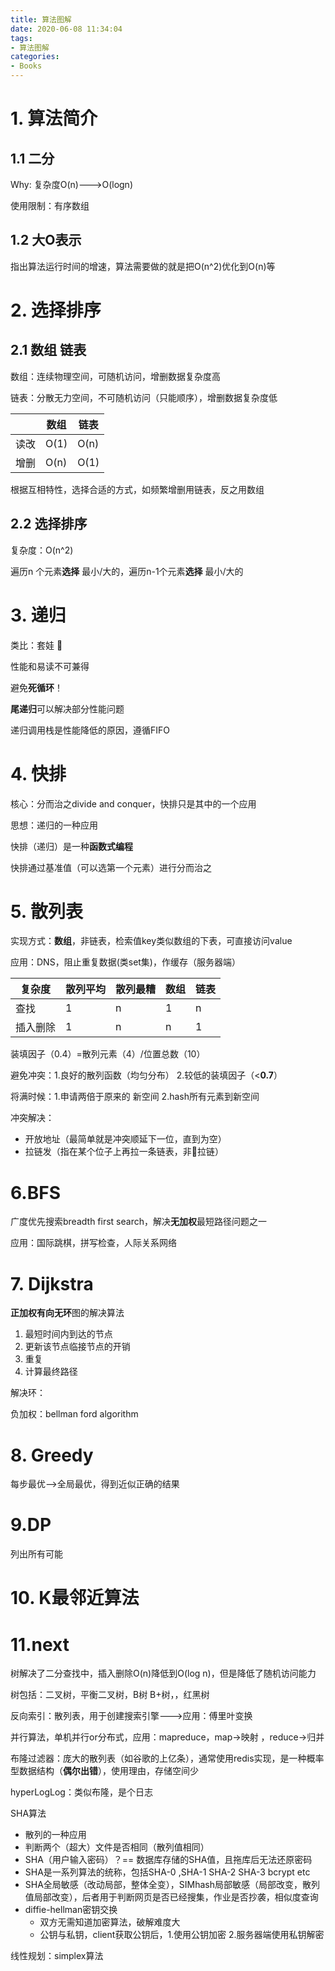 ```yaml
---
title: 算法图解
date: 2020-06-08 11:34:04
tags:
- 算法图解
categories:
- Books
---
```

# 1. 算法简介

## 1.1 二分

Why: 复杂度O(n)--->O(logn)

使用限制：有序数组

## 1.2 大O表示

指出算法运行时间的增速，算法需要做的就是把O(n^2)优化到O(n)等

# 2. 选择排序

## 2.1 数组 链表

数组：连续物理空间，可随机访问，增删数据复杂度高

链表：分散无力空间，不可随机访问（只能顺序），增删数据复杂度低

|      | 数组 | 链表 |
| ---- | ---- | ---- |
| 读改 | O(1) | O(n) |
| 增删 | O(n) | O(1) |

根据互相特性，选择合适的方式，如频繁增删用链表，反之用数组

## 2.2 选择排序

复杂度：O(n^2)

遍历n 个元素**选择** 最小/大的，遍历n-1个元素**选择** 最小/大的

# 3. 递归

类比：套娃 :call_me_hand:

性能和易读不可兼得

避免**死循环**！

**尾递归**可以解决部分性能问题

递归调用栈是性能降低的原因，遵循FIFO

# 4. 快排

核心：分而治之divide and conquer，快排只是其中的一个应用

思想：递归的一种应用

快排（递归）是一种**函数式编程**

快排通过基准值（可以选第一个元素）进行分而治之

# 5. 散列表

实现方式：**数组**，非链表，检索值key类似数组的下表，可直接访问value

应用：DNS，阻止重复数据(类set集)，作缓存（服务器端）

| 复杂度   | 散列平均 | 散列最糟 | 数组 | 链表 |
| -------- | -------- | -------- | ---- | ---- |
| 查找     | 1        | n        | 1    | n    |
| 插入删除 | 1        | n        | n    | 1    |

装填因子（0.4）=散列元素（4）/位置总数（10）

避免冲突：1.良好的散列函数（均匀分布） 2.较低的装填因子（<**0.7**）

将满时候：1.申请两倍于原来的 新空间 2.hash所有元素到新空间

冲突解决：

- 开放地址（最简单就是冲突顺延下一位，直到为空）
- 拉链发（指在某个位子上再拉一条链表，非👖拉链）

# 6.BFS

广度优先搜索breadth first search，解决**无加权**最短路径问题之一

应用：国际跳棋，拼写检查，人际关系网络

# 7. Dijkstra

**正加权有向无环**图的解决算法

1. 最短时间内到达的节点
2. 更新该节点临接节点的开销
3. 重复
4. 计算最终路径

解决环：

负加权：bellman ford algorithm

# 8. Greedy

每步最优-->全局最优，得到近似正确的结果

# 9.DP

列出所有可能

# 10. K最邻近算法

# 11.next

树解决了二分查找中，插入删除O(n)降低到O(log n)，但是降低了随机访问能力

树包括：二叉树，平衡二叉树，B树 B+树，，红黑树

反向索引：散列表，用于创建搜索引擎--->应用：傅里叶变换

并行算法，单机并行or分布式，应用：mapreduce，map->映射 ，reduce->归并

布隆过滤器：庞大的散列表（如谷歌的上亿条），通常使用redis实现，是一种概率型数据结构（**偶尔出错**），使用理由，存储空间少

hyperLogLog：类似布隆，是个日志

SHA算法

- 散列的一种应用
- 判断两个（超大）文件是否相同（散列值相同）
- SHA（用户输入密码）？== 数据库存储的SHA值，且拖库后无法还原密码
- SHA是一系列算法的统称，包括SHA-0 ,SHA-1 SHA-2 SHA-3 bcrypt etc
- SHA全局敏感（改动局部，整体全变），SIMhash局部敏感（局部改变，散列值局部改变），后者用于判断网页是否已经搜集，作业是否抄袭，相似度查询
- diffie-hellman密钥交换
  - 双方无需知道加密算法，破解难度大
  - 公钥与私钥，client获取公钥后，1.使用公钥加密 2.服务器端使用私钥解密

线性规划：simplex算法

